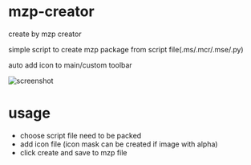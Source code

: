 # mzp-creator
create by mzp creator

simple script to create mzp package from script file(.ms/.mcr/.mse/.py)

auto add icon to main/custom toolbar

![screenshot](https://i.loli.net/2020/10/05/W4z3lOkoxZj7yFp.png)

# usage
- choose script file need to be packed
- add icon file (icon mask can be created if image with alpha)
- click create and save to mzp file
